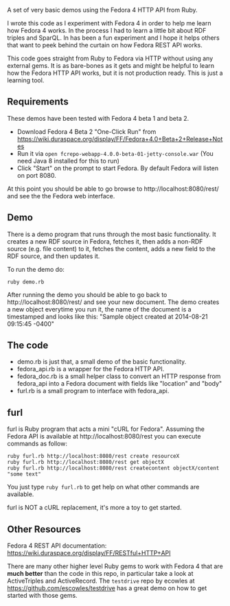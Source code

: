 A set of very basic demos using the Fedora 4 HTTP API from Ruby.

I wrote this code as I experiment with Fedora 4 in order to help me learn how Fedora 4 works. In the process I had to learn a little bit about RDF triples and SparQL. In has been a fun experiment and I hope it helps others that want to peek behind the curtain on how Fedora REST API works.

This code goes straight from Ruby to Fedora via HTTP without using any external gems. It is as bare-bones as it gets and might be helpful to learn how the Fedora HTTP API works, but it is not production ready. This is just a learning tool.


Requirements
------------
These demos have been tested with Fedora 4 beta 1 and beta 2. 

* Download Fedora 4 Beta 2 "One-Click Run" from https://wiki.duraspace.org/display/FF/Fedora+4.0+Beta+2+Release+Notes
* Run it via `open fcrepo-webapp-4.0.0-beta-01-jetty-console.war` (You need Java 8 installed for this to run)
* Click "Start" on the prompt to start Fedora. By default Fedora will listen on port 8080. 

At this point you should be able to go browse to http://localhost:8080/rest/ and see the the Fedora web interface.


Demo  
----
There is a demo program that runs through the most basic functionality. It creates a new RDF source in Fedora, fetches it, then adds a non-RDF source (e.g. file content) to it, fetches the content, adds a new field to the RDF source, and then updates it.

To run the demo do:

	ruby demo.rb

After running the demo you should be able to go back to http://localhost:8080/rest/ and see your new document. The demo creates a new object everytime you run it, the name of the document is a timestamped and looks like this: "Sample object created at 2014-08-21 09:15:45 -0400"


The code
--------
* demo.rb is just that, a small demo of the basic functionality.
* fedora_api.rb is a wrapper for the Fedora HTTP API.
* fedora_doc.rb is a small helper class to convert an HTTP response from fedora_api into a Fedora document with fields like "location" and "body"
* furl.rb is a small program to interface with fedora_api. 


furl
----
furl is Ruby program that acts a mini "cURL for Fedora". Assuming the Fedora API is available at http://localhost:8080/rest you can execute commands as follow: 

	ruby furl.rb http://localhost:8080/rest create resourceX
	ruby furl.rb http://localhost:8080/rest get objectX
	ruby furl.rb http://localhost:8080/rest createcontent objectX/content "some text"


You just type `ruby furl.rb` to get help on what other commands are available.

furl is NOT a cURL replacement, it's more a toy to get started. 


Other Resources
---------------
Fedora 4 REST API documentation: https://wiki.duraspace.org/display/FF/RESTful+HTTP+API

There are many other higher level Ruby gems to work with Fedora 4 that are **much better** than the code in this repo, in particular take a look at ActiveTriples and ActiveRecord. The `testdrive` repo by ecowles at  https://github.com/escowles/testdrive has a great demo on how to get started with those gems.

